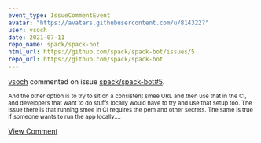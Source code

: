 ```yaml
---
event_type: IssueCommentEvent
avatar: "https://avatars.githubusercontent.com/u/814322?"
user: vsoch
date: 2021-07-11
repo_name: spack/spack-bot
html_url: https://github.com/spack/spack-bot/issues/5
repo_url: https://github.com/spack/spack-bot
---
```


<a href='https://github.com/vsoch' target='_blank'>vsoch</a> commented on issue <a href='https://github.com/spack/spack-bot/issues/5' target='_blank'>spack/spack-bot#5</a>.

<small>And the other option is to try to sit on a consistent smee URL and then use that in the CI, and developers that want to do stuffs locally would have to try and use that setup too. The issue there is that running smee in CI requires the pem and other secrets. The same is true if someone wants to run the app locally....</small>

<a href='https://github.com/spack/spack-bot/issues/5' target='_blank'>View Comment</a>